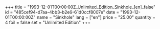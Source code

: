 +++
title = "1993-12-01T00:00:00Z_Unlimited_Edition_Sinkhole_[en]_false"
id = "485cef94-d7aa-4bb3-b2e6-61d0ccf8007e"
date = "1993-12-01T00:00:00Z"
name = "Sinkhole"
lang = ["en"]
price = "25.00"
quantity = 4
foil = false
set = "Unlimited Edition"
+++
